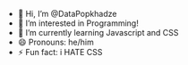 - 👋 Hi, I’m @DataPopkhadze
- 👀 I’m interested in Programming!
- 🌱 I’m currently learning Javascript and CSS
- 😄 Pronouns: he/him
- ⚡ Fun fact: i HATE CSS
